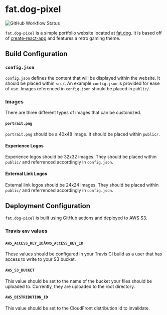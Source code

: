 # fat.dog-pixel
![GitHub Workflow Status](https://img.shields.io/github/workflow/status/Bardiches/fat.dog-pixel/Build%20and%20Deploy%20Site)

`fat.dog-pixel` is a simple portfolio website located at [fat.dog](https://fat.dog). It is based off of [create-react-app](https://github.com/facebook/create-react-app) and features a retro gaming theme.

## Build Configuration

### `config.json`
`config.json` defines the content that will be displayed within the website. It should be placed within `src/`. An example `config.json` is provided for ease of use. Images referenced in `config.json` should be placed in `public/`.

### Images
There are three different types of images that can be customized.

#### `portrait.png`
`portrait.png` should be a 40x48 image. It should be placed within `public/`.

#### Experience Logos
Experience logos should be 32x32 images. They should be placed within `public/` and referrenced accordingly in `config.json`.

#### External Link Logos
External link logos should be 24x24 images. They should be placed within `public/` and referrenced accordingly in `config.json`.

## Deployment Configuration

`fat.dog-pixel` is built using GitHub actions and deployed to [AWS S3](https://aws.amazon.com/s3/).

### Travis `env` values

#### `AWS_ACCESS_KEY_ID`/`AWS_ACCESS_KEY_ID`

These values should be configured in your Travis CI build as a user that has access to write to your S3 bucket.

#### `AWS_S3_BUCKET`

This value should be set to the name of the bucket your files should be uploaded to. Currently, they are uploaded to the root directory.

#### `AWS_DISTRIBUTION_ID`

This value should be set to the CloudFront distribution id to invalidate.
